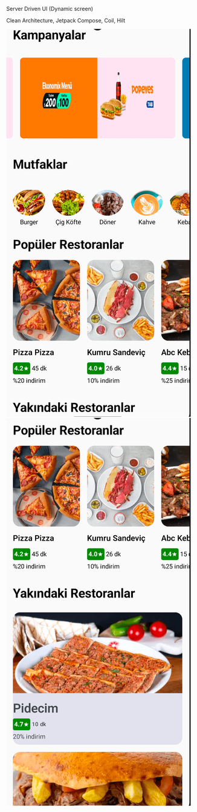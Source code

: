 Server Driven UI (Dynamic screen)

Clean Architecture, Jetpack Compose, Coil, Hilt

![Screen 1](https://github.com/sercanyigit/server-driven-ui-app/blob/main/images/screen1.png)
![Screen 2](https://github.com/sercanyigit/server-driven-ui-app/blob/main/images/screen2.png)
